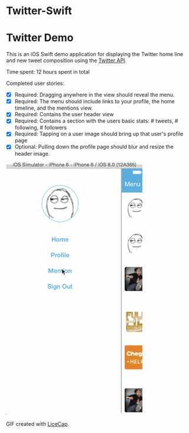 Twitter-Swift
=============
# Twitter Demo

This is an iOS Swift demo application for displaying the Twitter home line and new tweet composition using the [Twitter API](https://dev.twitter.com/overview/documentation).

Time spent: 12 hours spent in total

Completed user stories:

 * [x] Required: Dragging anywhere in the view should reveal the menu.
 * [x] Required: The menu should include links to your profile, the home timeline, and the mentions view.
 * [x] Required: Contains the user header view
 * [x] Required: Contains a section with the users basic stats: # tweets, # following, # followers
 * [x] Required: Tapping on a user image should bring up that user's profile page
 * [x] Optional: Pulling down the profile page should blur and resize the header image.

![Video Walkthrough](twitter-sidemenu.gif)

GIF created with [LiceCap](http://www.cockos.com/licecap/).

